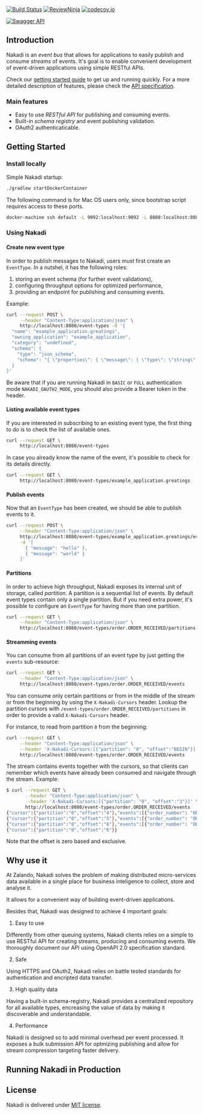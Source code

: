 [![Build Status](https://travis-ci.org/zalando/nakadi.svg)](https://travis-ci.org/zalando/nakadi)
[![ReviewNinja](https://app.review.ninja/44234368/badge)](https://app.review.ninja/zalando/nakadi)
[![codecov.io](https://codecov.io/github/zalando/nakadi/coverage.svg?branch=nakadi-jvm)](https://codecov.io/github/zalando/nakadi?branch=nakadi-jvm)

[![Swagger API](http://online.swagger.io/validator?url=https://raw.githubusercontent.com/zalando/nakadi/nakadi-jvm/api/nakadi-event-bus-api.yaml)](http://online.swagger.io/validator?url=https://raw.githubusercontent.com/zalando/nakadi/nakadi-jvm/api/nakadi-event-bus-api.yaml)

## Introduction

Nakadi is an *event bus* that allows for applications to easily
publish and consume *streams* of events. It's goal is to enable
convenient development of event-driven applications using simple
RESTful APIs.

Check our [getting started guide](#getting-started) to get up
and running quickly. For a more detailed description of features,
please check the [API specification](api/nakadi-event-bus-api.yaml).

### Main features

* Easy to use *RESTful API* for publishing and consuming events.
* Built-in *schema registry* and event publishing validation.
* OAuth2 authenticaticable.

## Getting Started

### Install locally

Simple Nakadi startup:

```sh
./gradlew startDockerContainer
```

The following command is for Mac OS users only, since bootstrap script
requires access to these ports.

```sh
docker-machine ssh default -L 9092:localhost:9092 -L 8080:localhost:8080 -L 5432:localhost:5432 -L 2181:localhost:2181
```

### Using Nakadi

#### Create new event type

In order to publish messages to Nakadi, users must first create an
`EventType`. In a nutshel, it has the following roles:

1. storing an event schema (for further event validations),
2. configuring throughput options for optimized performance,
3. providing an endpoint for publishing and consuming events.

Example:

```sh
curl --request POST \
     --header "Content-Type:application/json" \
     http://localhost:8080/event-types -d '{
  "name": "example_application.greatings",
  "owning_application": "example_application",
  "category": "undefined",
  "schema": {
    "type": "json_schema",
    "schema": "{ \"properties\": { \"message\": { \"type\": \"string\" } } }"
  }
}'
```

Be aware that if you are running Nakadi in `BASIC` or `FULL`
authentication mode `NAKADI_OAUTH2_MODE`, you should also provide a
Bearer token in the header.

#### Listing available event types

If you are interested in subscribing to an existing event type, the
first thing to do is to check the list of available ones.

```sh
curl --request GET \
     http://localhost:8080/event-types
```

In case you already know the name of the event, it's possible to check
for its details directly.

```sh
curl --request GET \
     http://localhost:8080/event-types/example_application.greatings
```

#### Publish events

Now that an `EventType` has been created, we should be able to publish
events to it.

```sh
curl --request POST \
     --header "Content-Type:application/json" \
     http://localhost:8080/event-types/example_application.greatings/events \
     -d '[
       { "message": "hello" },
       { "message": "world" }
     ]'
```

#### Partitions

In order to achieve high throughput, Nakadi exposes its internal unit
of storage, called *partition*. A partition is a sequential list of
events. By default event types contain only a single partition. But if
you need extra power, it's possible to configure an `EventType` for
having more than one partition.

```sh
curl --request GET \
     --header "Content-Type:application/json" \
     http://localhost:8080/event-types/order.ORDER_RECEIVED/partitions
```

#### Streamming events

You can consume from all partitions of an event type by just getting the `events` sub-resource:

```sh
curl --request GET \
     --header "Content-Type:application/json" \
     http://localhost:8080/event-types/order.ORDER_RECEIVED/events
```

You can consume only certain partitions or from in the middle of the stream or from the beginning by using the `X-Nakadi-Cursors` header.
Lookup the partition cursors with `/event-types/order.ORDER_RECEIVED/partitions` in order to provide a valid `X-Nakadi-Cursors` header.

For instance, to read from partition `0` from the beginning:

```sh
curl --request GET \
     --header "Content-Type:application/json" \
     --header 'X-Nakadi-Cursors:[{"partition": "0", "offset":"BEGIN"}]' \
     http://localhost:8080/event-types/order.ORDER_RECEIVED/events
```

The stream contains events together with the cursors, so that clients can remember which events have already been consumed and navigate through the stream. Example:

```sh
$ curl --request GET \
       --header "Content-Type:application/json" \
       --header 'X-Nakadi-Cursors:[{"partition": "0", "offset":"3"}]' \
       http://localhost:8080/event-types/order.ORDER_RECEIVED/events
{"cursor":{"partition":"0","offset":"4"},"events":[{"order_number": "ORDER_001", "metadata": {"eid": "4ae5011e-eb01-11e5-8b4a-1c6f65464fc6", "occurred_at": "2016-03-15T23:56:11+01:00"}}]}
{"cursor":{"partition":"0","offset":"5"},"events":[{"order_number": "ORDER_002", "metadata": {"eid": "4bea74a4-eb01-11e5-9efa-1c6f65464fc6", "occurred_at": "2016-03-15T23:57:15+01:00"}}]}
{"cursor":{"partition":"0","offset":"6"},"events":[{"order_number": "ORDER_003", "metadata": {"eid": "4cc6d2f0-eb01-11e5-b606-1c6f65464fc6", "occurred_at": "2016-03-15T23:58:15+01:00"}}]}
{"cursor":{"partition":"0","offset":"6"}}
```

Note that the offset is zero based and exclusive.

## Why use it

At Zalando, Nakadi solves the problem of making distributed
micro-services data available in a single place for business
inteligence to collect, store and analyse it.

It allows for a convenient way of building event-driven applications.

Besides that, Nakadi was designed to achieve 4 important goals:

1. Easy to use

Differently from other queuing systems, Nakadi clients relies on a
simple to use RESTful API for creating streams, producing and
consuming events. We thoroughly document our API using OpenAPI 2.0
specification standard.

2. Safe

Using HTTPS and OAuth2, Nakadi relies on battle tested standards for
authentication and encripted data transfer.

3. High quality data

Having a built-in schema-registry, Nakadi provides a centralized
repository for all available types, encreasing the value of data by
making it discoverable and understandable.

4. Performance

Nakadi is designed so to add minimal overhead per event processed. It
exposes a bulk submission API for optmizing publishing and allow for
stream compression targeting faster delivery.

## Running Nakadi in Production

## License

Nakadi is delivered under [MIT license](LICENSE).
